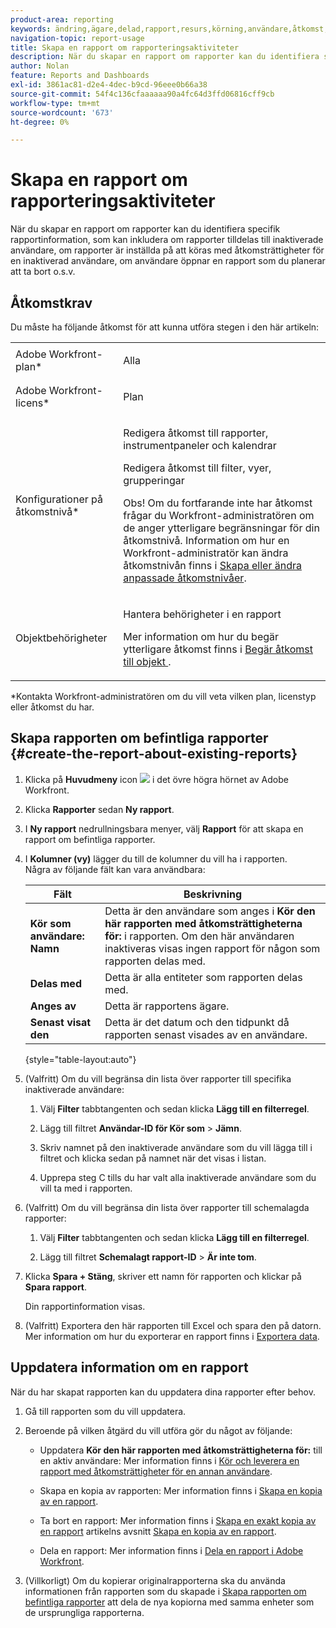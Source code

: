 ```yaml
---
product-area: reporting
keywords: ändring,ägare,delad,rapport,resurs,körning,användare,åtkomst,rättigheter,införd,senast,visade,datum,rapportering,aktiviteter
navigation-topic: report-usage
title: Skapa en rapport om rapporteringsaktiviteter
description: När du skapar en rapport om rapporter kan du identifiera specifik rapportinformation, som kan inkludera om rapporter tilldelas till inaktiverade användare, om rapporter är inställda på att köras med åtkomsträttigheter för en inaktiverad användare, om användare öppnar en rapport som du planerar att ta bort o.s.v.
author: Nolan
feature: Reports and Dashboards
exl-id: 3861ac81-d2e4-4dec-b9cd-96eee0b66a38
source-git-commit: 54f4c136cfaaaaaa90a4fc64d3ffd06816cff9cb
workflow-type: tm+mt
source-wordcount: '673'
ht-degree: 0%

---
```


# Skapa en rapport om rapporteringsaktiviteter

När du skapar en rapport om rapporter kan du identifiera specifik rapportinformation, som kan inkludera om rapporter tilldelas till inaktiverade användare, om rapporter är inställda på att köras med åtkomsträttigheter för en inaktiverad användare, om användare öppnar en rapport som du planerar att ta bort o.s.v.

## Åtkomstkrav

Du måste ha följande åtkomst för att kunna utföra stegen i den här artikeln:

<table style="table-layout:auto"> 
 <col> 
 <col> 
 <tbody> 
  <tr> 
   <td role="rowheader">Adobe Workfront-plan*</td> 
   <td> <p>Alla</p> </td> 
  </tr> 
  <tr> 
   <td role="rowheader">Adobe Workfront-licens*</td> 
   <td> <p>Plan </p> </td> 
  </tr> 
  <tr> 
   <td role="rowheader">Konfigurationer på åtkomstnivå*</td> 
   <td> <p>Redigera åtkomst till rapporter, instrumentpaneler och kalendrar</p> <p>Redigera åtkomst till filter, vyer, grupperingar</p> <p>Obs! Om du fortfarande inte har åtkomst frågar du Workfront-administratören om de anger ytterligare begränsningar för din åtkomstnivå. Information om hur en Workfront-administratör kan ändra åtkomstnivån finns i <a href="../../../administration-and-setup/add-users/configure-and-grant-access/create-modify-access-levels.md" class="MCXref xref">Skapa eller ändra anpassade åtkomstnivåer</a>.</p> </td> 
  </tr> 
  <tr> 
   <td role="rowheader">Objektbehörigheter</td> 
   <td> <p>Hantera behörigheter i en rapport</p> <p>Mer information om hur du begär ytterligare åtkomst finns i <a href="../../../workfront-basics/grant-and-request-access-to-objects/request-access.md" class="MCXref xref">Begär åtkomst till objekt </a>.</p> </td> 
  </tr> 
 </tbody> 
</table>

&#42;Kontakta Workfront-administratören om du vill veta vilken plan, licenstyp eller åtkomst du har.

## Skapa rapporten om befintliga rapporter {#create-the-report-about-existing-reports}

1. Klicka på **Huvudmeny** icon ![](assets/main-menu-icon.png) i det övre högra hörnet av Adobe Workfront.
1. Klicka **Rapporter** sedan **Ny rapport**.
1. I **Ny rapport** nedrullningsbara menyer, välj **Rapport** för att skapa en rapport om befintliga rapporter.

1. I **Kolumner (vy)** lägger du till de kolumner du vill ha i rapporten.\
   Några av följande fält kan vara användbara:

   | Fält | Beskrivning |
   |---|---|
   | **Kör som användare: Namn** | Detta är den användare som anges i **Kör den här rapporten med åtkomsträttigheterna för:** i rapporten. Om den här användaren inaktiveras visas ingen rapport för någon som rapporten delas med. |
   | **Delas med** | Detta är alla entiteter som rapporten delas med. |
   | **Anges av** | Detta är rapportens ägare. |
   | **Senast visat den** | Detta är det datum och den tidpunkt då rapporten senast visades av en användare. |

   {style=&quot;table-layout:auto&quot;}

1. (Valfritt) Om du vill begränsa din lista över rapporter till specifika inaktiverade användare:

   1. Välj **Filter** tabbtangenten och sedan klicka **Lägg till en filterregel**.

   1. Lägg till filtret **Användar-ID för Kör som** > **Jämn**.

   1. Skriv namnet på den inaktiverade användare som du vill lägga till i filtret och klicka sedan på namnet när det visas i listan.
   1. Upprepa steg C tills du har valt alla inaktiverade användare som du vill ta med i rapporten.

1. (Valfritt) Om du vill begränsa din lista över rapporter till schemalagda rapporter:

   1. Välj **Filter** tabbtangenten och sedan klicka **Lägg till en filterregel**.

   1. Lägg till filtret **Schemalagt rapport-ID** > **Är inte tom**.

1. Klicka **Spara + Stäng**, skriver ett namn för rapporten och klickar på **Spara rapport**.

   Din rapportinformation visas.

1. (Valfritt) Exportera den här rapporten till Excel och spara den på datorn.\
   Mer information om hur du exporterar en rapport finns i [Exportera data](../../../reports-and-dashboards/reports/creating-and-managing-reports/export-data.md).

## Uppdatera information om en rapport

När du har skapat rapporten kan du uppdatera dina rapporter efter behov.

1. Gå till rapporten som du vill uppdatera.
1. Beroende på vilken åtgärd du vill utföra gör du något av följande:

   * Uppdatera **Kör den här rapporten med åtkomsträttigheterna för:** till en aktiv användare: Mer information finns i [Kör och leverera en rapport med åtkomsträttigheter för en annan användare](../../../reports-and-dashboards/reports/creating-and-managing-reports/run-deliver-report-access-rights-another-user.md).

   * Skapa en kopia av rapporten: Mer information finns i [Skapa en kopia av en rapport](../../../reports-and-dashboards/reports/creating-and-managing-reports/create-copy-report.md).
   * Ta bort en rapport: Mer information finns i [Skapa en exakt kopia av en rapport](../../../reports-and-dashboards/reports/creating-and-managing-reports/create-copy-report.md#update2) artikelns avsnitt [Skapa en kopia av en rapport](../../../reports-and-dashboards/reports/creating-and-managing-reports/create-copy-report.md).

   * Dela en rapport: Mer information finns i [Dela en rapport i Adobe Workfront](../../../reports-and-dashboards/reports/creating-and-managing-reports/share-report.md).

1. (Villkorligt) Om du kopierar originalrapporterna ska du använda informationen från rapporten som du skapade i [Skapa rapporten om befintliga rapporter](#create-the-report-about-existing-reports) att dela de nya kopiorna med samma enheter som de ursprungliga rapporterna.
